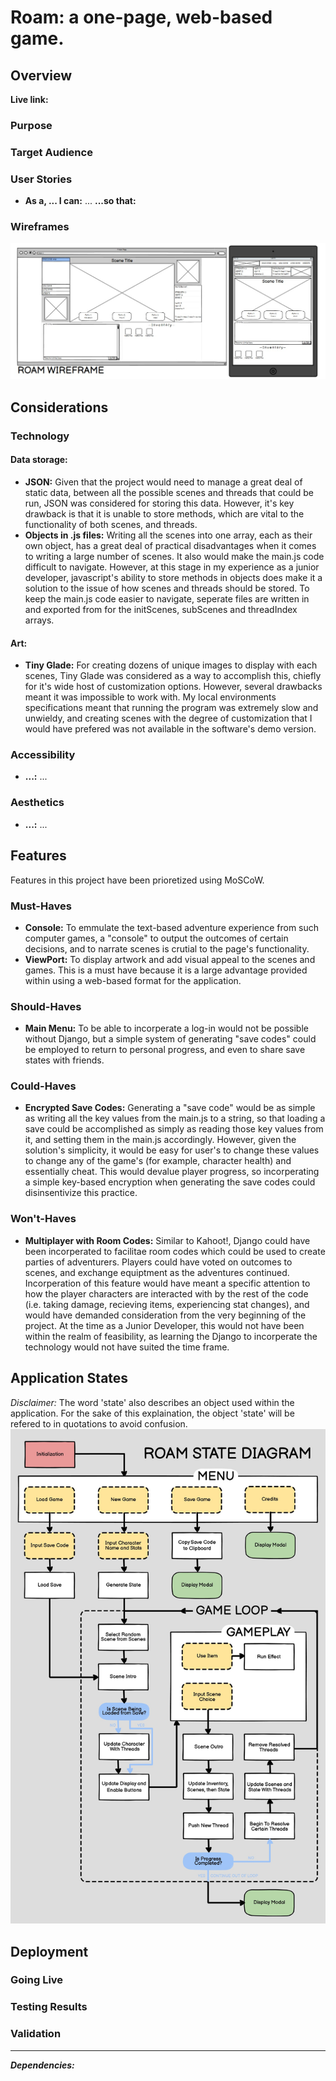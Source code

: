 #  Roam: a one-page, web-based game.
## Overview
**Live link:** 

### Purpose

### Target Audience

### User Stories
- **As a, ... I can:** ... **...so that:**

### Wireframes
![wireframe](Roam-Wireframe.jpg)

## Considerations
### Technology
#### Data storage:
- **JSON:** Given that the project would need to manage a great deal of static data, between all the possible scenes and threads that could be run, JSON was considered for storing this data. However, it's key drawback is that it is unable to store methods, which are vital to the functionality of both scenes, and threads.
- **Objects in .js files:** Writing all the scenes into one array, each as their own object, has a great deal of practical disadvantages when it comes to writing a large number of scenes. It also would make the main.js code difficult to navigate. However, at this stage in my experience as a junior developer, javascript's ability to store methods in objects does make it a solution to the issue of how scenes and threads should be stored. To keep the main.js code easier to navigate, seperate files are written in and exported from for the initScenes, subScenes and threadIndex arrays.
#### Art:
- **Tiny Glade:** For creating dozens of unique images to display with each scenes, Tiny Glade was considered as a way to accomplish this, chiefly for it's wide host of customization options. However, several drawbacks meant it was impossible to work with. My local environments specifications meant that running the program was extremely slow and unwieldy, and creating scenes with the degree of customization that I would have prefered was not available in the software's demo version.

### Accessibility
- **...:** ...

### Aesthetics
- **...:** ...

## Features
Features in this project have been prioretized using MoSCoW.
### Must-Haves
- **Console:** To emmulate the text-based adventure experience from such computer games, a "console" to output the outcomes of certain decisions, and to narrate scenes is crutial to the page's functionality.
- **ViewPort:** To display artwork and add visual appeal to the scenes and games. This is a must have because it is a large advantage provided within using a web-based format for the application.
### Should-Haves
- **Main Menu:** To be able to incorperate a log-in would not be possible without Django, but a simple system of generating "save codes" could be employed to return to personal progress, and even to share save states with friends.
### Could-Haves
- **Encrypted Save Codes:** Generating a "save code" would be as simple as writing all the key values from the main.js to a string, so that loading a save could be accomplished as simply as reading those key values from it, and setting them in the main.js accordingly. However, given the solution's simplicity, it would be easy for user's to change these values to change any of the game's (for example, character health) and essentially cheat. This would devalue player progress, so incorperating a simple key-based encryption when generating the save codes could disinsentivize this practice.
### Won't-Haves
- **Multiplayer with Room Codes:** Similar to Kahoot!, Django could have been incorperated to facilitae room codes which could be used to create parties of adventurers. Players could have voted on outcomes to scenes, and exchange equiptment as the adventures continued. Incorperation of this feature would have meant a specific attention to how the player characters are interacted with by the rest of the code (i.e. taking damage, recieving items, experiencing stat changes), and would have demanded consideration from the very beginning of the project. At the time as a Junior Developer, this would not have been within the realm of feasibility, as learning the Django to incorperate the technology would not have suited the time frame.

## Application States
*Disclaimer:* The word 'state' also describes an object used within the application. For the sake of this explaination, the object 'state' will be refered to in quotations to avoid confusion.
![state-diagram](Roam-State-Diagram.jpg)

## Deployment
### Going Live

### Testing Results

### Validation


---
***Dependencies:***
